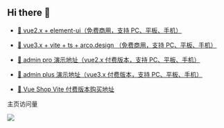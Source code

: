 ## Hi there 👋

<!--
**zxwk1998/zxwk1998** is a ✨ _special_ ✨ repository because its `README.md` (this file) appears on your GitHub profile.

Here are some ideas to get you started:

- 🔭 I’m currently working on ...
- 🌱 I’m currently learning ...
- 👯 I’m looking to collaborate on ...
- 🤔 I’m looking for help with ...
- 💬 Ask me about ...
- 📫 How to reach me: ...
- 😄 Pronouns: ...
- ⚡ Fun fact: ...
-->

- [🎉 vue2.x + element-ui（免费商用，支持 PC、平板、手机）](https://vuejs-core.cn/vue-admin-better/?hmsr=github&hmpl=&hmcu=&hmkw=&hmci=)

- [🎉 vue3.x + vite + ts + arco.design （免费商用，支持 PC、平板、手机）](https://vuejs-core.cn/vue-admin-arco/?hmsr=github&hmpl=&hmcu=&hmkw=&hmci=)

- [🚀 admin pro 演示地址（vue2.x 付费版本，支持 PC、平板、手机）](https://vuejs-core.cn/admin-pro/?hmsr=github&hmpl=&hmcu=&hmkw=&hmci=)

- [🚀 admin plus 演示地址（vue3.x 付费版本，支持 PC、平板、手机）](https://vuejs-core.cn/admin-plus/?hmsr=github&hmpl=&hmcu=&hmkw=&hmci=)

- [📌 Vue Shop Vite 付费版本购买地址](https://vuejs-core.cn/authorization/shop-vite.html)


主页访问量<br>

![](https://profile-counter.glitch.me/chuzhixin/count.svg)


